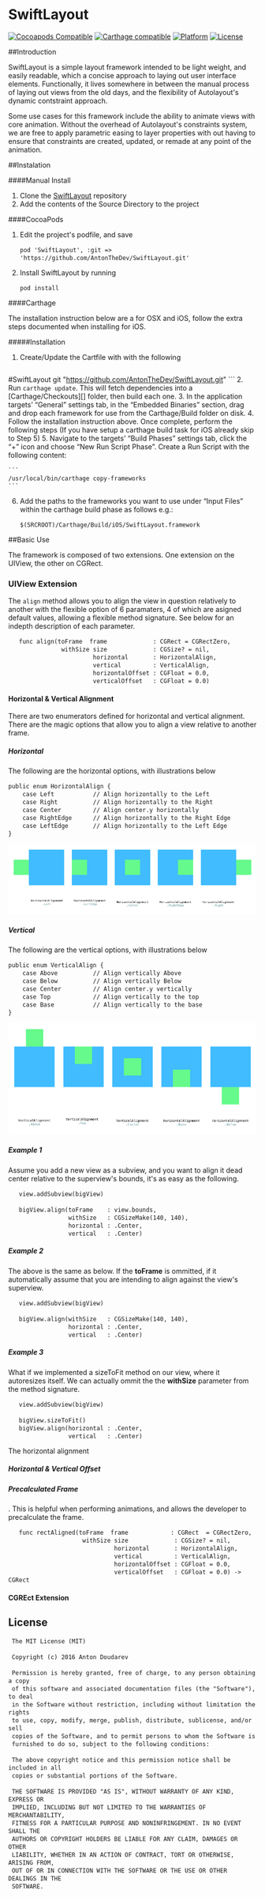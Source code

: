 # SwiftLayout

[![Cocoapods Compatible](https://img.shields.io/badge/pod-v0.1.0-blue.svg)]()
[![Carthage compatible](https://img.shields.io/badge/Carthage-compatible-4BC51D.svg?style=flat)]()
[![Platform](https://img.shields.io/badge/platform-ios-lightgrey.svg)]()
[![License](https://img.shields.io/badge/license-MIT-343434.svg)]()

##Introduction

SwiftLayout is a simple layout framework intended to be light weight, and easily readable, which a concise approach to laying out user interface elements. Functionally, it lives somewhere in between the manual process of laying out views from the old days, and the flexibility of Autolayout's dynamic contstraint approach.

Some use cases for this framework include the ability to animate views with core animation. Without the overhead of Autolayout's constraints system, we are free to apply parametric easing to layer properties with out having to ensure that constraints are created, updated, or remade at any point of the animation.


##Instalation

####Manual Install

1. Clone the [SwiftLayout](git@github.com:AntonTheDev/SwiftLayout.git) repository 
2. Add the contents of the Source Directory to the project

####CocoaPods

1. Edit the project's podfile, and save

	```
    pod 'SwiftLayout', :git => 'https://github.com/AntonTheDev/SwiftLayout.git' 
	```
2. Install SwiftLayout by running

    ```
    pod install
    ```
    
####Carthage

The installation instruction below are a for OSX and iOS, follow the extra steps documented when installing for iOS.

#####Installation

1. Create/Update the Cartfile with with the following
	
	```
#SwiftLayout
git "https://github.com/AntonTheDev/SwiftLayout.git"
	```
2. Run `carthage update`. This will fetch dependencies into a [Carthage/Checkouts][] folder, then build each one.
3. In the application targets’ “General” settings tab, in the “Embedded Binaries” section, drag and drop each framework for use from the Carthage/Build folder on disk.
4. Follow the installation instruction above. Once complete, perform the following steps
(If you have setup a carthage build task for iOS already skip to Step 5) 
5. Navigate to the targets’ “Build Phases” settings tab, click the “+” icon and choose “New Run Script Phase”. Create a Run Script with the following content:

  	```
  	/usr/local/bin/carthage copy-frameworks
  	```
  	
6. Add the paths to the frameworks you want to use under “Input Files” within the carthage build phase as follows e.g.:

	```
 	$(SRCROOT)/Carthage/Build/iOS/SwiftLayout.framework
  	
  	```

##Basic Use

The framework is composed of two extensions. One extension on the UIView, the other on CGRect.

### UIView Extension

The `align` method allows you to align the view in question relatively to another with the flexible option of 6 paramaters, 4 of which are asigned default values, allowing a flexible method signature. See below for an indepth description of each parameter.
<br>


```
   func align(toFrame  frame             : CGRect = CGRectZero,  
               withSize size             : CGSize? = nil,        
                        horizontal       : HorizontalAlign,  
                        vertical         : VerticalAlign, 
                        horizontalOffset : CGFloat = 0.0, 
                        verticalOffset   : CGFloat = 0.0)
```

#### Horizontal & Vertical Alignment

There are two enumerators defined for horizontal and vertical alignment. There are the magic options that allow you to align a view relative to another frame.

##### Horizontal

The following are the horizontal options, with illustrations below

```
public enum HorizontalAlign {
    case Left           // Align horizontally to the Left
    case Right          // Align horizontally to the Right
    case Center         // Align center.y horizontally
    case RightEdge      // Align horizontally to the Right Edge
    case LeftEdge       // Align horizontally to the Left Edge
}

```

![alt tag](/Documentation/HorizontalAlignment.png?raw=true)

##### Vertical

The following are the vertical options, with illustrations below


```
public enum VerticalAlign {
    case Above          // Align vertically Above
    case Below          // Align vertically Below
    case Center         // Align center.y vertically
    case Top            // Align vertically to the top
    case Base           // Align vertically to the base
}

```

![alt tag](/Documentation/VerticalAlignment.png?raw=true)


##### Example 1

Assume you add a new view as a subview, and you want to align it dead center relative to the superview's bounds, it's as easy as the following.


```
   view.addSubview(bigView)

   bigView.align(toFrame    : view.bounds,     
   			     withSize   : CGSizeMake(140, 140),        
                 horizontal : .Center,  
                 vertical   : .Center)
```

##### Example 2

The above is the same as below. If the **toFrame** is ommitted, if it automatically assume that you are intending to align against the view's superview.

```
   view.addSubview(bigView)

   bigView.align(withSize   : CGSizeMake(140, 140),        
                 horizontal : .Center,  
                 vertical   : .Center)
```

##### Example 3

What if we implemented a sizeToFit method on our view, where it autoresizes itself. We can actually ommit the the **withSize** parameter from the method signature.

```
   view.addSubview(bigView)
   
   bigView.sizeToFit()
   bigView.align(horizontal : .Center,  
                 vertical   : .Center)
```

The horizontal alignment  


##### Horizontal & Vertical Offset


##### Precalculated Frame

. This is helpful when performing animations, and allows the developer to precalculate the frame.


```
   func rectAligned(toFrame  frame            : CGRect  = CGRectZero,
                     withSize size             : CGSize? = nil,
                              horizontal       : HorizontalAlign,
                              vertical         : VerticalAlign,
                              horizontalOffset : CGFloat = 0.0,
                              verticalOffset   : CGFloat = 0.0) -> CGRect

```


#### CGREct Extension





## License

     The MIT License (MIT)  
      
     Copyright (c) 2016 Anton Doudarev  
      
     Permission is hereby granted, free of charge, to any person obtaining a copy
     of this software and associated documentation files (the "Software"), to deal
     in the Software without restriction, including without limitation the rights
     to use, copy, modify, merge, publish, distribute, sublicense, and/or sell
     copies of the Software, and to permit persons to whom the Software is
     furnished to do so, subject to the following conditions:  
     
     The above copyright notice and this permission notice shall be included in all
     copies or substantial portions of the Software.  
      
     THE SOFTWARE IS PROVIDED "AS IS", WITHOUT WARRANTY OF ANY KIND, EXPRESS OR
     IMPLIED, INCLUDING BUT NOT LIMITED TO THE WARRANTIES OF MERCHANTABILITY,
     FITNESS FOR A PARTICULAR PURPOSE AND NONINFRINGEMENT. IN NO EVENT SHALL THE
     AUTHORS OR COPYRIGHT HOLDERS BE LIABLE FOR ANY CLAIM, DAMAGES OR OTHER
     LIABILITY, WHETHER IN AN ACTION OF CONTRACT, TORT OR OTHERWISE, ARISING FROM,
     OUT OF OR IN CONNECTION WITH THE SOFTWARE OR THE USE OR OTHER DEALINGS IN THE
     SOFTWARE.  